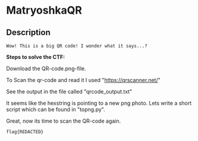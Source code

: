 # MatryoshkaQR

## Description
```
Wow! This is a big QR code! I wonder what it says...?
```

**Steps to solve the CTF:**

Download the QR-code.png-file.

To Scan the qr-code and read it I used "https://qrscanner.net/"

See the output in the file called "qrcode_output.txt"

It seems like the hexstring is pointing to a new png photo. Lets write a short script which can be found in "topng.py".

Great, now its time to scan the QR-code again. 
```
flag{REDACTED}

````

